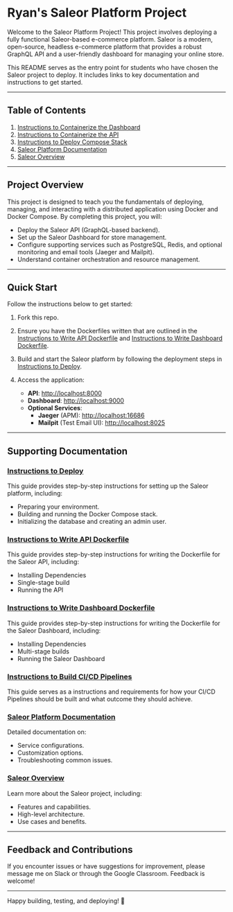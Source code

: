 # Ryan's Saleor Platform Project

Welcome to the Saleor Platform Project! This project involves deploying a fully functional Saleor-based e-commerce platform. Saleor is a modern, open-source, headless e-commerce platform that provides a robust GraphQL API and a user-friendly dashboard for managing your online store.

This README serves as the entry point for students who have chosen the Saleor project to deploy. It includes links to key documentation and instructions to get started.

---

## Table of Contents

1. [Instructions to Containerize the Dashboard](./Docs/Instructions-To-Write-Dashboard-Dockerfile.md)
2. [Instructions to Containerize the API](./Docs/Instructions-To-Write-API-Dockerfile.md)
3. [Instructions to Deploy Compose Stack](./Docs/Instructions-To-Deploy-Compose.md)
4. [Saleor Platform Documentation](Docs/Saleor-Platform-docs.md)
5. [Saleor Overview](Saleor.md)

---

## Project Overview

This project is designed to teach you the fundamentals of deploying, managing, and interacting with a distributed application using Docker and Docker Compose. By completing this project, you will:

- Deploy the Saleor API (GraphQL-based backend).
- Set up the Saleor Dashboard for store management.
- Configure supporting services such as PostgreSQL, Redis, and optional monitoring and email tools (Jaeger and Mailpit).
- Understand container orchestration and resource management.

---

## Quick Start

Follow the instructions below to get started:

1. Fork this repo.

2. Ensure you have the Dockerfiles written that are outlined in the [Instructions to Write API Dockerfile](./Docs/Instructions-To-Write-API-Dockerfile.md) and [Instructions to Write Dashboard Dockerfile](./Docs/Instructions-To-Write-Dashboard-Dockerfile.md).

3. Build and start the Saleor platform by following the deployment steps in [Instructions to Deploy](./Docs/Instructions-To-Deploy-Compose.md).

4. Access the application:
   - **API**: [http://localhost:8000](http://localhost:8000)
   - **Dashboard**: [http://localhost:9000](http://localhost:9000)
   - **Optional Services**:
     - **Jaeger** (APM): [http://localhost:16686](http://localhost:16686)
     - **Mailpit** (Test Email UI): [http://localhost:8025](http://localhost:8025)

---

## Supporting Documentation

### [Instructions to Deploy](Docs/Instructions-To-Deploy-Compose.md)
This guide provides step-by-step instructions for setting up the Saleor platform, including:

- Preparing your environment.
- Building and running the Docker Compose stack.
- Initializing the database and creating an admin user.

### [Instructions to Write API Dockerfile](./Docs/Instructions-To-Write-API-Dockerfile.md)
This guide provides step-by-step instructions for writing the Dockerfile for the Saleor API, including:
- Installing Dependencies
- Single-stage build
- Running the API

### [Instructions to Write Dashboard Dockerfile](./Docs/Instructions-To-Write-Dashboard-Dockerfile.md)
This guide provides step-by-step instructions for writing the Dockerfile for the Saleor Dashboard, including:
- Installing Dependencies
- Multi-stage builds
- Running the Saleor Dashboard

### [Instructions to Build CI/CD Pipelines](./Docs/Instructions-To-Build-CICD-Pipelines.md)
This guide serves as a instructions and requirements for how your CI/CD Pipelines should be built and what outcome they should achieve.

### [Saleor Platform Documentation](Docs/Saleor-Platform-docs.md)
Detailed documentation on:

- Service configurations.
- Customization options.
- Troubleshooting common issues.

### [Saleor Overview](Saleor.md)
Learn more about the Saleor project, including:

- Features and capabilities.
- High-level architecture.
- Use cases and benefits.

---

## Feedback and Contributions

If you encounter issues or have suggestions for improvement, please message me on Slack or through the Google Classroom. Feedback is welcome!

---

Happy building, testing, and deploying! 🚀


